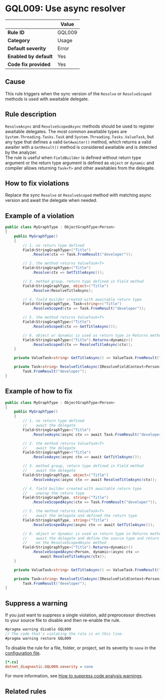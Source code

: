 # GQL009: Use async resolver

|                        | Value  |
| ---------------------- | ------ |
| **Rule ID**            | GQL009 |
| **Category**           | Usage  |
| **Default severity**   | Error  |
| **Enabled by default** | Yes    |
| **Code fix provided**  | Yes    |

## Cause

This rule triggers when the sync version of the `Resolve` or
`ResolveScoped` methods is used with awaitable delegate.

## Rule description

`ResolveAsync` and `ResolveScopedAsync` methods should be used to
register awaitable delegates. The most common awaitable types are
`System.Threading.Tasks.Task` and `System.Threading.Tasks.ValueTask`,
but any type that defines a valid `GetAwaiter()` method, which
returns a valid awaiter with a `GetResult()` method is considered
awaitable and is detected by the analyzer.  
The rule is useful when `FieldBuilder` is defined without return type
argument or the return type argument is defined as `object` or
`dynamic` and compiler allows returning `Task<T>` and other
awaitables from the delegate.

## How to fix violations

Replace the sync `Resolve` or `ResolveScoped` method with matching
async version and await the delegate when needed.

## Example of a violation

```c#
public class MyGraphType : ObjectGraphType<Person>
{
    public MyGraphType()
    {
        // 1. no return type defined
        Field<StringGraphType>("Title")
            .Resolve(ctx => Task.FromResult("developer"));

        // 2. the method returns ValueTask<T>
        Field<StringGraphType>("Title")
            .Resolve(ctx => GetTitleAsync());

        // 3. method group, return type defined in Field method
        Field<StringGraphType, object>("Title")
            .Resolve(ResolveTitleAsync);

        // 4. field builder created with awaitable return type
        Field<StringGraphType, Task<string>>("Title")
            .ResolveScoped(ctx => Task.FromResult("developer"));

        // 5. the method returns ValueTask<T>
        Field<StringGraphType>("Title")
            .ResolveScoped(ctx => GetTitleAsync());

        // 6. object or dynamic is used as return type in Returns method
        Field<StringGraphType>("Title").Returns<dynamic>()
            .ResolveScoped(ctx => ResolveTitleAsync(ctx));
    }

    private ValueTask<string> GetTitleAsync() => ValueTask.FromResult("developer");

    private Task<string> ResolveTitleAsync(IResolveFieldContext<Person> ctx) =>
        Task.FromResult("developer");
}
```

## Example of how to fix

```c#
public class MyGraphType : ObjectGraphType<Person>
{
    public MyGraphType()
    {
        // 1. no return type defined
        //    await the delegate
        Field<StringGraphType>("Title")
            .ResolveAsync(async ctx => await Task.FromResult("developer"));

        // 2. the method returns ValueTask<T>
        //    await the delegate
        Field<StringGraphType>("Title")
            .ResolveAsync(async ctx => await GetTitleAsync());

        // 3. method group, return type defined in Field method
        //    await the delegate
        Field<StringGraphType, object>("Title")
            .ResolveAsync(async ctx => await ResolveTitleAsync(ctx));

        // 4. field builder created with awaitable return type
        //    unwrap the return type
        Field<StringGraphType, string>("Title")
            .ResolveScopedAsync(ctx => Task.FromResult("developer"));

        // 5. the method returns ValueTask<T>
        //    await the delegate and defined the return type
        Field<StringGraphType, string>("Title")
            .ResolveScopedAsync(async ctx => await GetTitleAsync());

        // 6. object or dynamic is used as return type in Returns method
        //    await the delegate and define the source type and return type
        //    on the ResolveScopedAsync method
        Field<StringGraphType>("Title").Returns<dynamic>()
            .ResolveScopedAsync<Person, dynamic>(async ctx =>
                await ResolveTitleAsync(ctx));
    }

    private ValueTask<string> GetTitleAsync() => ValueTask.FromResult("developer");

    private Task<string> ResolveTitleAsync(IResolveFieldContext<Person> ctx) =>
        Task.FromResult("developer");
}
```

## Suppress a warning

If you just want to suppress a single violation, add preprocessor directives to your source file to disable and then re-enable the rule.

```csharp
#pragma warning disable GQL009
// The code that's violating the rule is on this line.
#pragma warning restore GQL009
```

To disable the rule for a file, folder, or project, set its severity to `none` in the [configuration file](https://learn.microsoft.com/en-us/dotnet/fundamentals/code-analysis/configuration-files).

```ini
[*.cs]
dotnet_diagnostic.GQL009.severity = none
```

For more information, see [How to suppress code analysis warnings](https://learn.microsoft.com/en-us/dotnet/fundamentals/code-analysis/suppress-warnings).

## Related rules
